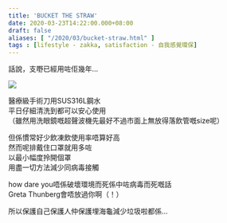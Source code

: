 ```yaml
---
title: 'BUCKET THE STRAW'
date: 2020-03-23T14:22:00.000+08:00
draft: false
aliases: [ "/2020/03/bucket-straw.html" ]
tags : [lifestyle - zakka, satisfaction - 自我感覺環保]
---
```


話說，支嘢已經用咗佢幾年...  

![](/images/bucketthestraw.jpg)

醫療級手術刀用SUS316L鋼水  
平日仔細清洗到都可以安心使用  
（雖然用洗眼鏡嘅超聲波機先最好不過市面上無放得落飲管嘅size呢）  
  
但係慣常好少飲凍飲使用率唔算好高  
然而呢排戴住口罩就用多咗  
以最小幅度拎開個罩  
用盡一切方法減少同病毒接觸  
  
how dare you唔係破壞環境而死係中咗病毒而死嘅話  
Greta Thunberg會唔放過你啊（！）  
  
所以保護自己保護人仲保護埋海龜減少垃圾啦都係...
